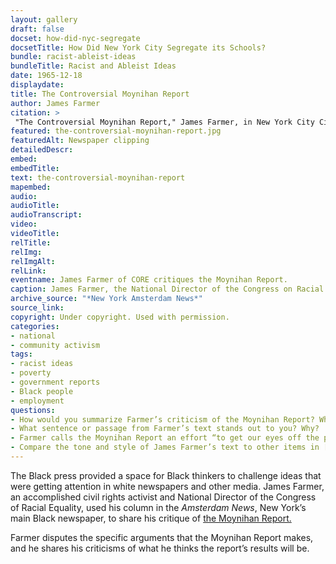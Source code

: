 ```yaml
--- 
layout: gallery
draft: false
docset: how-did-nyc-segregate
docsetTitle: How Did New York City Segregate its Schools?
bundle: racist-ableist-ideas
bundleTitle: Racist and Ableist Ideas
date: 1965-12-18
displaydate: 
title: The Controversial Moynihan Report
author: James Farmer
citation: >
 "The Controversial Moynihan Report," James Farmer, in New York City Civil Rights History Project, Accessed: [Month Day, Year], https://nyccivilrightshistory.org/gallery/the-controversial-moynihan-report.
featured: the-controversial-moynihan-report.jpg
featuredAlt: Newspaper clipping
detailedDescr: 
embed: 
embedTitle: 
text: the-controversial-moynihan-report
mapembed: 
audio: 
audioTitle: 
audioTranscript: 
video: 
videoTitle: 
relTitle: 
relImg: 
relImgAlt: 
relLink: 
eventname: James Farmer of CORE critiques the Moynihan Report.
caption: James Farmer, the National Director of the Congress on Racial Equality, responded to the Moynihan Report with a sharp criticism of its message.
archive_source: "*New York Amsterdam News*"
source_link: 
copyright: Under copyright. Used with permission.
categories: 
- national
- community activism
tags: 
- racist ideas
- poverty
- government reports
- Black people
- employment
questions: 
- How would you summarize Farmer’s criticism of the Moynihan Report? What were his key points? Which of them do you find most convincing? 
- What sentence or passage from Farmer’s text stands out to you? Why? 
- Farmer calls the Moynihan Report an effort “to get our eyes off the prize.” What do you think he means by that? What do you think “the prize” is, to Farmer? 
- Compare the tone and style of James Farmer’s text to other items in [this document set](/topics/how-did-nyc-segregate). What differences or similarities do you notice? Why do you think Farmer uses the writing style that he does? How do you think he wants his readers to feel?
--- 
```


The Black press provided a space for Black thinkers to challenge ideas that were getting attention in white newspapers and other media. James Farmer, an accomplished civil rights activist and National Director of the Congress of Racial Equality, used his column in the *Amsterdam News*, New York’s main Black newspaper, to share his critique of [the Moynihan Report.](gallery/moynihan-on-the-negro-family/)

Farmer disputes the specific arguments that the Moynihan Report makes, and he shares his criticisms of what he thinks the report’s results will be.
